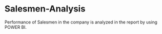 # Salesmen-Analysis
Performance of Salesmen in the company is analyzed in the report by using POWER BI.
